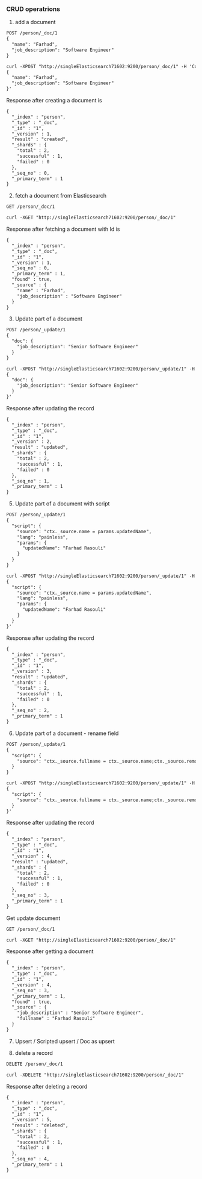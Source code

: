 ### CRUD operatrions

1. add a document

```markdown
POST /person/_doc/1
{
  "name": "Farhad",
  "job_description": "Software Engineer"
}

curl -XPOST "http://singleElasticsearch71602:9200/person/_doc/1" -H 'Content-Type: application/json' -d'
{
  "name": "Farhad",
  "job_description": "Software Engineer"
}'
```
Response after creating a document is

```markdown
{
  "_index" : "person",
  "_type" : "_doc",
  "_id" : "1",
  "_version" : 1,
  "result" : "created",
  "_shards" : {
    "total" : 2,
    "successful" : 1,
    "failed" : 0
  },
  "_seq_no" : 0,
  "_primary_term" : 1
}
```

2. fetch a document from Elasticsearch

```markdown
GET /person/_doc/1

curl -XGET "http://singleElasticsearch71602:9200/person/_doc/1"
```

Response after fetching a document with Id is

```markdown
{
  "_index" : "person",
  "_type" : "_doc",
  "_id" : "1",
  "_version" : 1,
  "_seq_no" : 0,
  "_primary_term" : 1,
  "found" : true,
  "_source" : {
    "name" : "Farhad",
    "job_description" : "Software Engineer"
  }
}
```

3. Update part of a document

```markdown
POST /person/_update/1
{
  "doc": {
    "job_description": "Senior Software Engineer"
  }
}

curl -XPOST "http://singleElasticsearch71602:9200/person/_update/1" -H 'Content-Type: application/json' -d'
{
  "doc": {
    "job_description": "Senior Software Engineer"
  }
}'
```

Response after updating the record

```markdown
{
  "_index" : "person",
  "_type" : "_doc",
  "_id" : "1",
  "_version" : 2,
  "result" : "updated",
  "_shards" : {
    "total" : 2,
    "successful" : 1,
    "failed" : 0
  },
  "_seq_no" : 1,
  "_primary_term" : 1
}
```

5. Update part of a document with script

```markdown
POST /person/_update/1
{
  "script": {
    "source": "ctx._source.name = params.updatedName", 
    "lang": "painless",
    "params": {
      "updatedName": "Farhad Rasouli"
    }
  }
}

curl -XPOST "http://singleElasticsearch71602:9200/person/_update/1" -H 'Content-Type: application/json' -d'
{
  "script": {
    "source": "ctx._source.name = params.updatedName", 
    "lang": "painless",
    "params": {
      "updatedName": "Farhad Rasouli"
    }
  }
}'
```

Response after updating the record

```markdown
{
  "_index" : "person",
  "_type" : "_doc",
  "_id" : "1",
  "_version" : 3,
  "result" : "updated",
  "_shards" : {
    "total" : 2,
    "successful" : 1,
    "failed" : 0
  },
  "_seq_no" : 2,
  "_primary_term" : 1
}

```

6. Update part of a document - rename field

```markdown
POST /person/_update/1
{
  "script": {
    "source": "ctx._source.fullname = ctx._source.name;ctx._source.remove('name');"
  }
}

curl -XPOST "http://singleElasticsearch71602:9200/person/_update/1" -H 'Content-Type: application/json' -d'
{
  "script": {
    "source": "ctx._source.fullname = ctx._source.name;ctx._source.remove('\''name'\'');"
  }
}'
```

Response after updating the record

```markdown
{
  "_index" : "person",
  "_type" : "_doc",
  "_id" : "1",
  "_version" : 4,
  "result" : "updated",
  "_shards" : {
    "total" : 2,
    "successful" : 1,
    "failed" : 0
  },
  "_seq_no" : 3,
  "_primary_term" : 1
}
```

Get update document

```markdown
GET /person/_doc/1

curl -XGET "http://singleElasticsearch71602:9200/person/_doc/1"
```

Response after getting a document

```markdown
{
  "_index" : "person",
  "_type" : "_doc",
  "_id" : "1",
  "_version" : 4,
  "_seq_no" : 3,
  "_primary_term" : 1,
  "found" : true,
  "_source" : {
    "job_description" : "Senior Software Engineer",
    "fullname" : "Farhad Rasouli"
  }
}
```
7. Upsert / Scripted upsert / Doc as upsert


8. delete a record

```markdown
DELETE /person/_doc/1

curl -XDELETE "http://singleElasticsearch71602:9200/person/_doc/1"
```

Response after deleting a record 

```markdown
{
  "_index" : "person",
  "_type" : "_doc",
  "_id" : "1",
  "_version" : 5,
  "result" : "deleted",
  "_shards" : {
    "total" : 2,
    "successful" : 1,
    "failed" : 0
  },
  "_seq_no" : 4,
  "_primary_term" : 1
}
```
